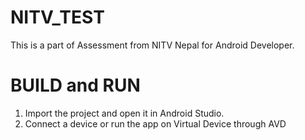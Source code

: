 # NITV_TEST
This is a part of Assessment from NITV Nepal for Android Developer.
# BUILD and RUN
1. Import the project and open it in Android Studio.
2. Connect a device or run the app on Virtual Device through AVD


